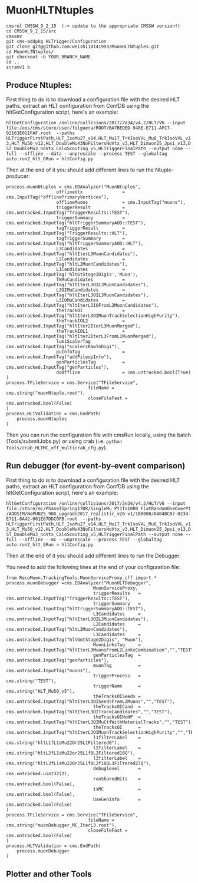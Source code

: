 # MuonHLTNtuples

    cmsrel CMSSW_9_2_15  (-> update to the appropriate CMSSW version!)   
    cd CMSSW_9_2_15/src
    cmsenv    
    git cms-addpkg HLTrigger/Configuration    
    git clone git@github.com:weishi10141993/MuonHLTNtuples.git    
    cd MuonHLTNtuples/  
    git checkout -b YOUR_BRANCH_NAME    
    cd ..  
    scramv1 b   

## Produce Ntuples: 
First thing to do is to download a configuration file with the desired HLT paths, extract an HLT configuration from ConfDB using the hltGetConfiguration script, here's an example: 

`hltGetConfiguration /online/collisions/2017/2e34/v4.2/HLT/V6 --input file:/eos/cms/store/user/folguera/ROOT/BA7BEDED-948E-E711-AFC7-02163E011FAF.root  --paths HLTriggerFirstPath,HLT_IsoMu27_v14,HLT_Mu17_TrkIsoVVL_Mu8_TrkIsoVVL_v13,HLT_Mu50_v12,HLT_DoubleMu43NoFiltersNoVtx_v3,HLT_Dimuon25_Jpsi_v13,DST_DoubleMu3_noVtx_CaloScouting_v5,HLTriggerFinalPath --output none --full --offline --data --unprescale --process TEST --globaltag auto:run2_hlt_GRun > hltConfig.py`

Then at the end of it you should add different lines to run the Ntuple-producer: 

    process.muonNtuples = cms.EDAnalyzer("MuonNtuples",
                       offlineVtx               = cms.InputTag("offlinePrimaryVertices"),
                       offlineMuons             = cms.InputTag("muons"),
                       triggerResult            = cms.untracked.InputTag("TriggerResults::TEST"),
                       triggerSummary           = cms.untracked.InputTag("hltTriggerSummaryAOD::TEST"),
                       tagTriggerResult         = cms.untracked.InputTag("TriggerResults::HLT"),
                       tagTriggerSummary        = cms.untracked.InputTag("hltTriggerSummaryAOD::HLT"),
                       L3Candidates             = cms.untracked.InputTag("hltIterL3MuonCandidates"),
                       L2Candidates             = cms.untracked.InputTag("hltL2MuonCandidates"),
                       L1Candidates             = cms.untracked.InputTag('hltGtStage2Digis','Muon'), 
                       TkMuCandidates           = cms.untracked.InputTag("hltIterL3OIL3MuonCandidates"),
                       L3OIMuCandidates         = cms.untracked.InputTag("hltIterL3OIL3MuonCandidates"),
                       L3IOMuCandidates         = cms.untracked.InputTag("hltIterL3IOFromL2MuonCandidates"),         
                       theTrackOI               = cms.untracked.InputTag("hltIterL3OIMuonTrackSelectionHighPurity"), 
                       theTrackIOL2             = cms.untracked.InputTag("hltIter2IterL3MuonMerged"),
                       theTrackIOL1             = cms.untracked.InputTag("hltIter2IterL3FromL1MuonMerged"), 
                       lumiScalerTag            = cms.untracked.InputTag("scalersRawToDigi"),
                       puInfoTag                = cms.untracked.InputTag("addPileupInfo"),
                       genParticlesTag          = cms.untracked.InputTag("genParticles"),
                       doOffline                = cms.untracked.bool(True)
    )
    process.TFileService = cms.Service("TFileService",
                                   fileName = cms.string("muonNtuple.root"),
                                   closeFileFast = cms.untracked.bool(False)
    )
    process.HLTValidation = cms.EndPath(
        process.muonNtuples
    )

Then you can run the configuration file with cmsRun locally, using the batch (Tools/submitJobs.py) or using crab (i.e. `python Tools/crab_HLTMC_eff_multicrab_cfg.py`). 

## Run debugger (for event-by-event comparison) 
First thing to do is to download a configuration file with the desired HLT paths, extract an HLT configuration from ConfDB using the hltGetConfiguration script, here's an example: 

`hltGetConfiguration /online/collisions/2017/2e34/v4.2/HLT/V6 --input file:/store/mc/PhaseISpring17DR/SingleMu_Pt1To1000_FlatRandomOneOverPt/AODSIM/NoPUNZS_90X_upgrade2017_realistic_v20-v1/100000/0404BCB7-0234-E711-8A42-001E67DDC0FB.root  --paths HLTriggerFirstPath,HLT_IsoMu27_v14,HLT_Mu17_TrkIsoVVL_Mu8_TrkIsoVVL_v13,HLT_Mu50_v12,HLT_DoubleMu43NoFiltersNoVtx_v3,HLT_Dimuon25_Jpsi_v13,DST_DoubleMu3_noVtx_CaloScouting_v5,HLTriggerFinalPath --output none --full --offline --mc --unprescale --process TEST --globaltag auto:run2_hlt_GRun > hltConfig.py`

Then at the end of it you should add different lines to run the Debugger: 

You need to add the following lines at the end of your configuration file: 

    from RecoMuon.TrackingTools.MuonServiceProxy_cff import *
    process.muonDebugger =cms.EDAnalyzer("MuonHLTDebugger",
                                     MuonServiceProxy,
                                     triggerResults   = cms.untracked.InputTag("TriggerResults::TEST"),
                                     triggerSummary   = cms.untracked.InputTag("hltTriggerSummaryAOD::TEST"),
                                     L3Candidates     = cms.untracked.InputTag("hltIterL3OIL3MuonCandidates"),
                                     L2Candidates     = cms.untracked.InputTag("hltL2MuonCandidates"),
                                     L1Candidates     = cms.untracked.InputTag("hltGmtStage2Digis", "Muon"),
                                     MuonLinksTag     = cms.untracked.InputTag("hltIterL3MuonsFromL2LinksCombination","","TEST"),
                                     genParticlesTag  = cms.untracked.InputTag("genParticles"),
                                     muonTag          = cms.untracked.InputTag("muons"),
                                     triggerProcess   = cms.string("TEST"),
                                     triggerName      = cms.string("HLT_Mu50_v5"),
                                     theTracksOISeeds = cms.untracked.InputTag("hltIterL3OISeedsFromL2Muons","","TEST"),
                                     theTracksOICand  = cms.untracked.InputTag("hltIterL3OITrackCandidates","","TEST"),
                                     theTracksOINoHP  = cms.untracked.InputTag("hltIterL3OIMuCtfWithMaterialTracks","","TEST"),
                                     theTracksOI      = cms.untracked.InputTag("hltIterL3OIMuonTrackSelectionHighPurity","","TEST"),
                                     l1filterLabel    = cms.string("hltL1fL1sMu22Or25L1Filtered0"),
                                     l2filterLabel    = cms.string("hltL2fL1sMu22or25L1f0L2Filtered10Q"),
                                     l3filterLabel    = cms.string("hltL3fL1sMu22Or25L1f0L2f10QL3Filtered27Q"),
                                     debuglevel       = cms.untracked.uint32(2),
                                     runSharedHits    = cms.untracked.bool(False),
                                     isMC             = cms.untracked.bool(False),
                                     UseGenInfo       = cms.untracked.bool(False)
    )
    process.TFileService = cms.Service("TFileService",
                                   fileName = cms.string("muonDebugger_MC_IterL3.root"),
                                   closeFileFast = cms.untracked.bool(False)
    )
    process.HLTValidation = cms.EndPath(
        process.muonDebugger
    )

## Plotter and other Tools
